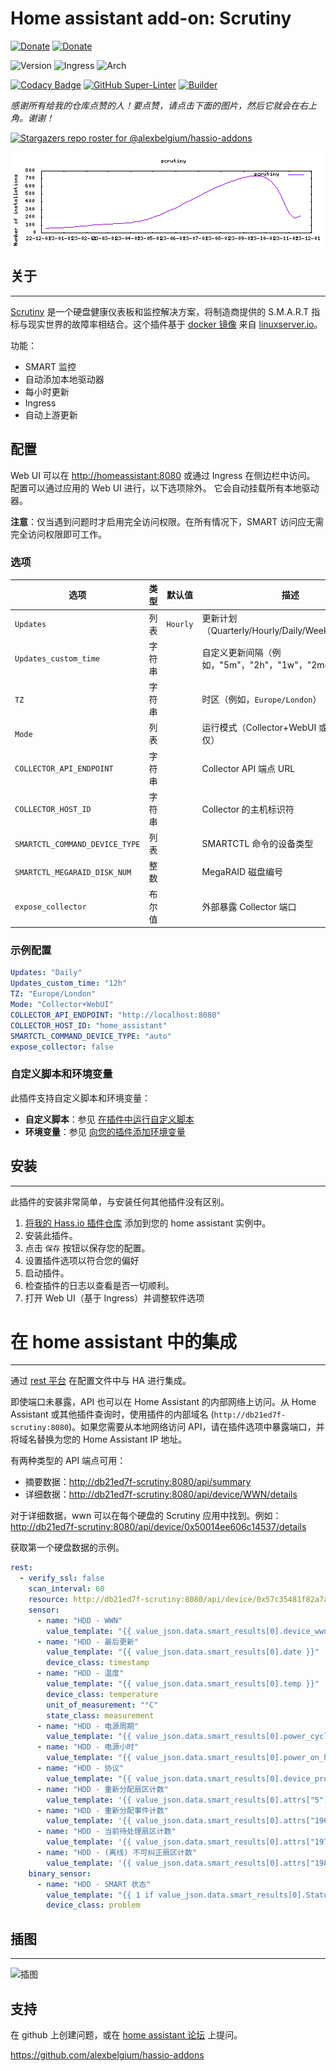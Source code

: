 # Home assistant add-on: Scrutiny

[![Donate][donation-badge]](https://www.buymeacoffee.com/alexbelgium)
[![Donate][paypal-badge]](https://www.paypal.com/donate/?hosted_button_id=DZFULJZTP3UQA)

![Version](https://img.shields.io/badge/dynamic/yaml?label=版本&query=%24.version&url=https%3A%2F%2Fraw.githubusercontent.com%2Falexbelgium%2Fhassio-addons%2Fmaster%2Fscrutiny%2Fconfig.yaml)
![Ingress](https://img.shields.io/badge/dynamic/yaml?label=Ingress&query=%24.ingress&url=https%3A%2F%2Fraw.githubusercontent.com%2Falexbelgium%2Fhassio-addons%2Fmaster%2Fscrutiny%2Fconfig.yaml)
![Arch](https://img.shields.io/badge/dynamic/yaml?color=success&label=Arch&query=%24.arch&url=https%3A%2F%2Fraw.githubusercontent.com%2Falexbelgium%2Fhassio-addons%2Fmaster%2Fscrutiny%2Fconfig.yaml)

[![Codacy Badge](https://app.codacy.com/project/badge/Grade/9c6cf10bdbba45ecb202d7f579b5be0e)](https://www.codacy.com/gh/alexbelgium/hassio-addons/dashboard?utm_source=github.com&utm_medium=referral&utm_content=alexbelgium/hassio-addons&utm_campaign=Badge_Grade)
[![GitHub Super-Linter](https://img.shields.io/github/actions/workflow/status/alexbelgium/hassio-addons/weekly-supelinter.yaml?label=Lint%20code%20base)](https://github.com/alexbelgium/hassio-addons/actions/workflows/weekly-supelinter.yaml)
[![Builder](https://img.shields.io/github/actions/workflow/status/alexbelgium/hassio-addons/onpush_builder.yaml?label=Builder)](https://github.com/alexbelgium/hassio-addons/actions/workflows/onpush_builder.yaml)

[donation-badge]: https://img.shields.io/badge/Buy%20me%20a%20coffee%20(no%20paypal)-%23d32f2f?logo=buy-me-a-coffee&style=flat&logoColor=white
[paypal-badge]: https://img.shields.io/badge/Buy%20me%20a%20coffee%20with%20Paypal-0070BA?logo=paypal&style=flat&logoColor=white

_感谢所有给我的仓库点赞的人！要点赞，请点击下面的图片，然后它就会在右上角。谢谢！_

[![Stargazers repo roster for @alexbelgium/hassio-addons](https://raw.githubusercontent.com/alexbelgium/hassio-addons/master/.github/stars2.svg)](https://github.com/alexbelgium/hassio-addons/stargazers)

![下载趋势](https://raw.githubusercontent.com/alexbelgium/hassio-addons/master/scrutiny/stats.png)

## 关于

---

[Scrutiny](https://github.com/AnalogJ/scrutiny) 是一个硬盘健康仪表板和监控解决方案，将制造商提供的 S.M.A.R.T 指标与现实世界的故障率相结合。这个插件基于 [docker 镜像](https://hub.docker.com/r/linuxserver/scrutiny) 来自 [linuxserver.io](https://www.linuxserver.io/)。

功能：

- SMART 监控
- 自动添加本地驱动器
- 每小时更新
- Ingress
- 自动上游更新

## 配置

Web UI 可以在 <http://homeassistant:8080> 或通过 Ingress 在侧边栏中访问。
配置可以通过应用的 Web UI 进行，以下选项除外。
它会自动挂载所有本地驱动器。

**注意**：仅当遇到问题时才启用完全访问权限。在所有情况下，SMART 访问应无需完全访问权限即可工作。

### 选项

| 选项 | 类型 | 默认值 | 描述 |
|------|------|--------|------|
| `Updates` | 列表 | `Hourly` | 更新计划（Quarterly/Hourly/Daily/Weekly/Custom） |
| `Updates_custom_time` | 字符串 | | 自定义更新间隔（例如，"5m"，"2h"，"1w"，"2mo"） |
| `TZ` | 字符串 | | 时区（例如，`Europe/London`） |
| `Mode` | 列表 | | 运行模式（Collector+WebUI 或 Collector 仅） |
| `COLLECTOR_API_ENDPOINT` | 字符串 | | Collector API 端点 URL |
| `COLLECTOR_HOST_ID` | 字符串 | | Collector 的主机标识符 |
| `SMARTCTL_COMMAND_DEVICE_TYPE` | 列表 | | SMARTCTL 命令的设备类型 |
| `SMARTCTL_MEGARAID_DISK_NUM` | 整数 | | MegaRAID 磁盘编号 |
| `expose_collector` | 布尔值 | | 外部暴露 Collector 端口 |

### 示例配置

```yaml
Updates: "Daily"
Updates_custom_time: "12h"
TZ: "Europe/London"
Mode: "Collector+WebUI"
COLLECTOR_API_ENDPOINT: "http://localhost:8080"
COLLECTOR_HOST_ID: "home_assistant"
SMARTCTL_COMMAND_DEVICE_TYPE: "auto"
expose_collector: false
```

### 自定义脚本和环境变量

此插件支持自定义脚本和环境变量：

- **自定义脚本**：参见 [在插件中运行自定义脚本](https://github.com/alexbelgium/hassio-addons/wiki/Running-custom-scripts-in-Addons)
- **环境变量**：参见 [向您的插件添加环境变量](https://github.com/alexbelgium/hassio-addons/wiki/Add-Environment-variables-to-your-Addon)

## 安装

---

此插件的安装非常简单，与安装任何其他插件没有区别。

1. [将我的 Hass.io 插件仓库][repository] 添加到您的 home assistant 实例中。
1. 安装此插件。
1. 点击 `保存` 按钮以保存您的配置。
1. 设置插件选项以符合您的偏好
1. 启动插件。
1. 检查插件的日志以查看是否一切顺利。
1. 打开 Web UI（基于 Ingress）并调整软件选项

# 在 home assistant 中的集成

---

通过 [rest 平台](https://www.home-assistant.io/integrations/rest) 在配置文件中与 HA 进行集成。

即使端口未暴露，API 也可以在 Home Assistant 的内部网络上访问。从 Home Assistant 或其他插件查询时，使用插件的内部域名 (`http://db21ed7f-scrutiny:8080`)。如果您需要从本地网络访问 API，请在插件选项中暴露端口，并将域名替换为您的 Home Assistant IP 地址。

有两种类型的 API 端点可用：

- 摘要数据：<http://db21ed7f-scrutiny:8080/api/summary>
- 详细数据：<http://db21ed7f-scrutiny:8080/api/device/WWN/details>

对于详细数据，wwn 可以在每个硬盘的 Scrutiny 应用中找到。例如：<http://db21ed7f-scrutiny:8080/api/device/0x50014ee606c14537/details>

获取第一个硬盘数据的示例。

```yaml
rest:
  - verify_ssl: false
    scan_interval: 60
    resource: http://db21ed7f-scrutiny:8080/api/device/0x57c35481f82a7a9c/details
    sensor:
      - name: "HDD - WWN"
        value_template: "{{ value_json.data.smart_results[0].device_wwn }}"
      - name: "HDD - 最后更新"
        value_template: "{{ value_json.data.smart_results[0].date }}"
        device_class: timestamp
      - name: "HDD - 温度"
        value_template: "{{ value_json.data.smart_results[0].temp }}"
        device_class: temperature
        unit_of_measurement: "°C"
        state_class: measurement
      - name: "HDD - 电源周期"
        value_template: "{{ value_json.data.smart_results[0].power_cycle_count }}"
      - name: "HDD - 电源小时"
        value_template: "{{ value_json.data.smart_results[0].power_on_hours }}"
      - name: "HDD - 协议"
        value_template: "{{ value_json.data.smart_results[0].device_protocol }}"
      - name: "HDD - 重新分配扇区计数"
        value_template: '{{ value_json.data.smart_results[0].attrs["5"].raw_value }}'
      - name: "HDD - 重新分配事件计数"
        value_template: '{{ value_json.data.smart_results[0].attrs["196"].raw_value }}'
      - name: "HDD - 当前待处理扇区计数"
        value_template: '{{ value_json.data.smart_results[0].attrs["197"].raw_value }}'
      - name: "HDD - (离线) 不可纠正扇区计数"
        value_template: '{{ value_json.data.smart_results[0].attrs["198"].raw_value }}'
    binary_sensor:
      - name: "HDD - SMART 状态"
        value_template: "{{ 1 if value_json.data.smart_results[0].Status in [1, 2] else 0 }}"
        device_class: problem
```

## 插图

---

![插图](https://github.com/AnalogJ/scrutiny/raw/master/docs/dashboard.png)

## 支持

在 github 上创建问题，或在 [home assistant 论坛](https://community.home-assistant.io/t/home-assistant-addon-scrutiny-smart-dashboard/295747) 上提问。

<https://github.com/alexbelgium/hassio-addons>

[repository]: https://github.com/alexbelgium/hassio-addons